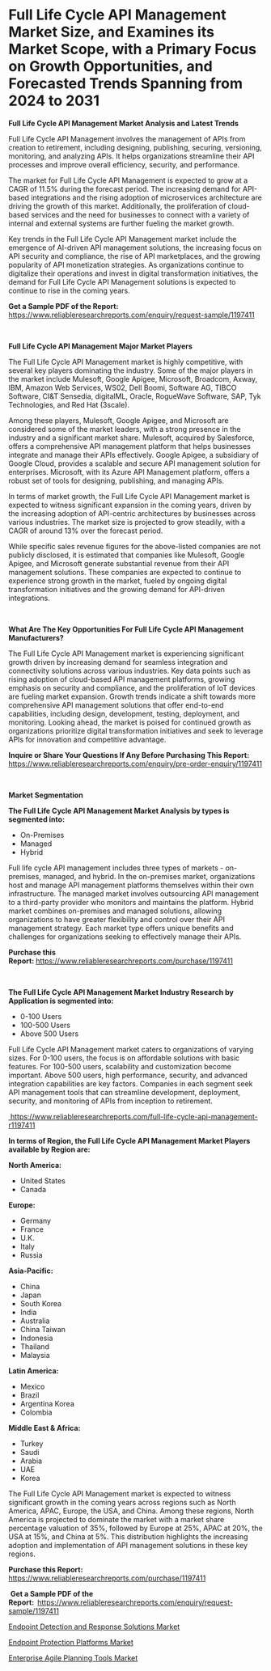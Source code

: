 <p><h1>Full Life Cycle API Management Market Size, and Examines its Market Scope, with a Primary Focus on Growth Opportunities, and Forecasted Trends Spanning from 2024 to 2031</h1></p><p><strong>Full Life Cycle API Management Market Analysis and Latest Trends</strong></p>
<p><p>Full Life Cycle API Management involves the management of APIs from creation to retirement, including designing, publishing, securing, versioning, monitoring, and analyzing APIs. It helps organizations streamline their API processes and improve overall efficiency, security, and performance.</p><p>The market for Full Life Cycle API Management is expected to grow at a CAGR of 11.5% during the forecast period. The increasing demand for API-based integrations and the rising adoption of microservices architecture are driving the growth of this market. Additionally, the proliferation of cloud-based services and the need for businesses to connect with a variety of internal and external systems are further fueling the market growth.</p><p>Key trends in the Full Life Cycle API Management market include the emergence of AI-driven API management solutions, the increasing focus on API security and compliance, the rise of API marketplaces, and the growing popularity of API monetization strategies. As organizations continue to digitalize their operations and invest in digital transformation initiatives, the demand for Full Life Cycle API Management solutions is expected to continue to rise in the coming years.</p></p>
<p><strong>Get a Sample PDF of the Report:&nbsp;</strong> <a href="https://www.reliableresearchreports.com/enquiry/request-sample/1197411">https://www.reliableresearchreports.com/enquiry/request-sample/1197411</a></p>
<p>&nbsp;</p>
<p><strong>Full Life Cycle API Management Major Market Players</strong></p>
<p><p>The Full Life Cycle API Management market is highly competitive, with several key players dominating the industry. Some of the major players in the market include Mulesoft, Google Apigee, Microsoft, Broadcom, Axway, IBM, Amazon Web Services, WS02, Dell Boomi, Software AG, TIBCO Software, CI&T Sensedia, digitalML, Oracle, RogueWave Software, SAP, Tyk Technologies, and Red Hat (3scale).</p><p>Among these players, Mulesoft, Google Apigee, and Microsoft are considered some of the market leaders, with a strong presence in the industry and a significant market share. Mulesoft, acquired by Salesforce, offers a comprehensive API management platform that helps businesses integrate and manage their APIs effectively. Google Apigee, a subsidiary of Google Cloud, provides a scalable and secure API management solution for enterprises. Microsoft, with its Azure API Management platform, offers a robust set of tools for designing, publishing, and managing APIs.</p><p>In terms of market growth, the Full Life Cycle API Management market is expected to witness significant expansion in the coming years, driven by the increasing adoption of API-centric architectures by businesses across various industries. The market size is projected to grow steadily, with a CAGR of around 13% over the forecast period.</p><p>While specific sales revenue figures for the above-listed companies are not publicly disclosed, it is estimated that companies like Mulesoft, Google Apigee, and Microsoft generate substantial revenue from their API management solutions. These companies are expected to continue to experience strong growth in the market, fueled by ongoing digital transformation initiatives and the growing demand for API-driven integrations.</p></p>
<p>&nbsp;</p>
<p><strong>What Are The Key Opportunities For Full Life Cycle API Management Manufacturers?</strong></p>
<p><p>The Full Life Cycle API Management market is experiencing significant growth driven by increasing demand for seamless integration and connectivity solutions across various industries. Key data points such as rising adoption of cloud-based API management platforms, growing emphasis on security and compliance, and the proliferation of IoT devices are fueling market expansion. Growth trends indicate a shift towards more comprehensive API management solutions that offer end-to-end capabilities, including design, development, testing, deployment, and monitoring. Looking ahead, the market is poised for continued growth as organizations prioritize digital transformation initiatives and seek to leverage APIs for innovation and competitive advantage.</p></p>
<p><strong>Inquire or Share Your Questions If Any Before Purchasing This Report:</strong> <a href="https://www.reliableresearchreports.com/enquiry/pre-order-enquiry/1197411">https://www.reliableresearchreports.com/enquiry/pre-order-enquiry/1197411</a></p>
<p>&nbsp;</p>
<p><strong>Market Segmentation</strong></p>
<p><strong>The Full Life Cycle API Management Market Analysis by types is segmented into:</strong></p>
<p><ul><li>On-Premises</li><li>Managed</li><li>Hybrid</li></ul></p>
<p><p>Full life cycle API management includes three types of markets - on-premises, managed, and hybrid. In the on-premises market, organizations host and manage API management platforms themselves within their own infrastructure. The managed market involves outsourcing API management to a third-party provider who monitors and maintains the platform. Hybrid market combines on-premises and managed solutions, allowing organizations to have greater flexibility and control over their API management strategy. Each market type offers unique benefits and challenges for organizations seeking to effectively manage their APIs.</p></p>
<p><strong>Purchase this Report:&nbsp;</strong><a href="https://www.reliableresearchreports.com/purchase/1197411">https://www.reliableresearchreports.com/purchase/1197411</a></p>
<p>&nbsp;</p>
<p><strong>The Full Life Cycle API Management Market Industry Research by Application is segmented into:</strong></p>
<p><ul><li>0-100 Users</li><li>100-500 Users</li><li>Above 500 Users</li></ul></p>
<p><p>Full Life Cycle API Management market caters to organizations of varying sizes. For 0-100 users, the focus is on affordable solutions with basic features. For 100-500 users, scalability and customization become important. Above 500 users, high performance, security, and advanced integration capabilities are key factors. Companies in each segment seek API management tools that can streamline development, deployment, security, and monitoring of APIs from inception to retirement.</p></p>
<p><a href="https://www.reliableresearchreports.com/full-life-cycle-api-management-r1197411">&nbsp;https://www.reliableresearchreports.com/full-life-cycle-api-management-r1197411</a></p>
<p><strong>In terms of Region, the Full Life Cycle API Management Market Players available by Region are:</strong></p>
<p>
    <p> <strong> North America: </strong>
        <ul>
            <li>United States</li>
            <li>Canada</li>
        </ul>
        </p> 
    <p> <strong> Europe: </strong>
        <ul>
            <li>Germany</li>
            <li>France</li>
            <li>U.K.</li>
            <li>Italy</li>
            <li>Russia</li>
        </ul>
        </p> 
    <p> <strong> Asia-Pacific: </strong>
        <ul>
            <li>China</li>
            <li>Japan</li>
            <li>South Korea</li>
            <li>India</li>
            <li>Australia</li>
            <li>China Taiwan</li>
            <li>Indonesia</li>
            <li>Thailand</li>
            <li>Malaysia</li>
        </ul>
        </p> 
    <p> <strong> Latin America: </strong>
        <ul>
            <li>Mexico</li>
            <li>Brazil</li>
            <li>Argentina Korea</li>
            <li>Colombia</li>
        </ul>
        </p> 
    <p> <strong> Middle East & Africa: </strong>
        <ul>
            <li>Turkey</li>
            <li>Saudi</li>
            <li>Arabia</li>
            <li>UAE</li>
            <li>Korea</li>
        </ul>
    </p>
    </p>
<p><p>The Full Life Cycle API Management market is expected to witness significant growth in the coming years across regions such as North America, APAC, Europe, the USA, and China. Among these regions, North America is projected to dominate the market with a market share percentage valuation of 35%, followed by Europe at 25%, APAC at 20%, the USA at 15%, and China at 5%. This distribution highlights the increasing adoption and implementation of API management solutions in these key regions.</p></p>
<p><strong>Purchase this Report: </strong><a href="https://www.reliableresearchreports.com/purchase/1197411">https://www.reliableresearchreports.com/purchase/1197411</a></p>
<p>&nbsp;<strong>Get a Sample PDF of the Report:&nbsp;&nbsp;</strong><a href="https://www.reliableresearchreports.com/enquiry/request-sample/1197411">https://www.reliableresearchreports.com/enquiry/request-sample/1197411</a></p>
<p><strong></strong></p>
<p><p><a href="https://github.com/singletonthaxterkelliehr2df/Market-Research-Report-List-2/blob/main/endpoint-detection-and-response-solutions-market.md">Endpoint Detection and Response Solutions Market</a></p><p><a href="https://github.com/SashaBeier2023/Market-Research-Report-List-1/blob/main/endpoint-protection-platforms-market.md">Endpoint Protection Platforms Market</a></p><p><a href="https://github.com/ashman753/Market-Research-Report-List-1/blob/main/enterprise-agile-planning-tools-market.md">Enterprise Agile Planning Tools Market</a></p></p>